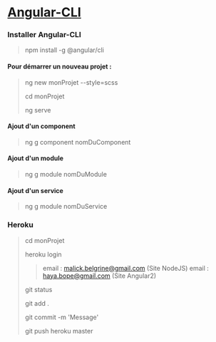 # [Angular-CLI](https://cli.angular.io/ "Angular-CLI")

### Installer Angular-CLI

> npm install -g @angular/cli

#### Pour démarrer un nouveau projet :

>  ng new monProjet --style=scss
>
>  cd monProjet
>
>  ng serve



#### Ajout d'un component

> ng g component nomDuComponent



#### Ajout d'un module

> ng g module nomDuModule



#### Ajout d'un service

> ng g module nomDuService


### Heroku

>   cd monProjet
>
>   heroku login
>
>>  email : malick.belgrine@gmail.com  (Site NodeJS)
>>  email : haya.bope@gmail.com        (Site Angular2)
>
>   git status
>
>   git add .
>
>   git commit -m 'Message'
>
>   git push heroku master
